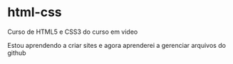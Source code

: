 # html-css
 Curso de HTML5 e CSS3 do curso em video

 Estou aprendendo a criar sites e agora aprenderei a gerenciar arquivos do github
